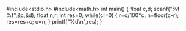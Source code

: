#include<stdio.h> 
#include<math.h>
int main() 
{
float c,d;
scanf("%f %f",&c,&d);
float n,r;
int res=0; 
while(c!=0) 
{ 
r=d/100*c;
n=floor(c-r); 
res=res+c;
c=n;
}
printf("%d\n",res); 
}
